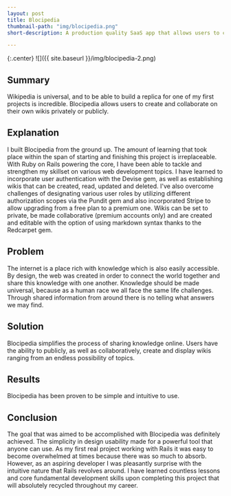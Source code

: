 ```yaml
---
layout: post
title: Blocipedia
thumbnail-path: "img/blocipedia.png"
short-description: A production quality SaaS app that allows users to create their own wikis.

---
```


{:.center}
![]({{ site.baseurl }}/img/blocipedia-2.png)

## Summary

Wikipedia is universal, and to be able to build a replica for one of my first projects is incredible.  Blocipedia allows users to create and collaborate on their own wikis privately or publicly.

## Explanation

I built Blocipedia from the ground up.  The amount of learning that took place within the span of starting and finishing this project is irreplaceable.  With Ruby on Rails powering the core, I have been able to tackle and strengthen my skillset on various web development topics.  I have learned to incorporate user authentication with the Devise gem, as well as establishing wikis that can be created, read, updated and deleted.  I've also overcome challenges of designating various user roles by utilizing different authorization scopes via the Pundit gem and also incorporated Stripe to allow upgrading from a free plan to a premium one.  Wikis can be set to private, be made collaborative (premium accounts only) and are created and editable with the option of using markdown syntax thanks to the Redcarpet gem.  

## Problem

The internet is a place rich with knowledge which is also easily accessible.  By design, the web was created in order to connect the world together and share this knowledge with one another.  Knowledge should be made universal, because as a human race we all face the same life challenges.  Through shared information from around there is no telling what answers we may find.

## Solution

Blocipedia simplifies the process of sharing knowledge online.  Users have the ability to publicly, as well as collaboratively, create and display wikis ranging from an endless possibility of topics.

## Results

Blocipedia has been proven to be simple and intuitive to use.

## Conclusion

The goal that was aimed to be accomplished with Blocipedia was definitely achieved.  The simplicity in design usability made for a powerful tool that anyone can use.  As my first real project working with Rails it was easy to become overwhelmed at times because there was so much to absorb.  However, as an aspiring developer I was pleasantly surprise with the intuitive nature that Rails revolves around.  I have learned countless lessons and core fundamental development skills upon completing this project that will absolutely recycled throughout my career. 